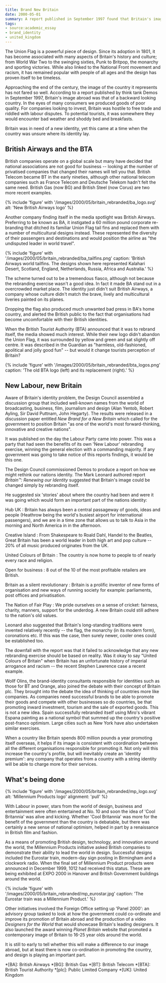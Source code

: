 ```yaml
---
title: Brand New Britain
date: 2000-05-01
summary: A report published in September 1997 found that Britain's image abroad was one of a backward looking country. In the eyes of consumers we produced goods of poor quality, while potential tourists saw a country were they would encounter bad weather and shoddy bed and breakfasts. Britain needed a new identity, but the country was unsure where its identity actually lay.
tags:
- source:academic_essay
- brand_identity
- united_kingdom
---
```

The Union Flag is a powerful piece of design. Since its adoption in 1801, it has become associated with many aspects of Britain's history and culture; from World War Two to the swinging sixties, Punk to Britpop, the monarchy and sporting victories. While also linked to the National Front movement and racism, it has remained popular with people of all ages and the design has proven itself to be timeless.

Approaching the end of the century, the image of the country it represents has not fared so well. According to a report published by think tank Demos in September 1997, Britain's image abroad was that of a backward looking country. In the eyes of many consumers we produced goods of poor quality. For companies looking to invest, Britain was hostile to free trade and riddled with labour disputes. To potential tourists, it was somewhere they would encounter bad weather and shoddy bed and breakfasts.

Britain was in need of a new identity, yet this came at a time when the country was unsure where its identity lay.

## British Airways and the BTA

British companies operate on a global scale but many have decided that national associations are not good for business -- looking at the number of privatised companies that changed their names will tell you that. British Telecom became BT in the early nineties, although other national telecom companies such as France Telecom and Deutsche Telekom hadn't felt the same need. British Gas (now BG) and British Steel (now Corus) are two more recent examples.

{% include 'figure' with '/images/2000/05/britain_rebranded/ba_logo.svg'
  alt: 'New British Airways logo'
%}

Another company finding itself in the media spotlight was British Airways. Preferring to be known as BA, it instigated a 60 million pound corporate re-branding that ditched its familiar Union Flag tail fins and replaced them with a number of multicultural designs instead. These represented the diversity of their passengers and destinations and would position the airline as "the undisputed leader in world travel".

{% include 'figure' with '/images/2000/05/britain_rebranded/ba_tailfins.png'
  caption: 'British Airways world tailfins. The designs shown here represented Kalahari Desert, Scotland, England, Netherlands, Russia, Africa and Australia.'
%}

The scheme turned out to be a tremendous fiasco, although not because the rebranding exercise wasn't a good idea. In fact it made BA stand out in a overcrowded market place. The identity just didn't suit British Airways, a company whose culture didn't match the brave, lively and multicultural liveries painted on its planes.

Dropping the flag also produced much unwanted bad press in BA's home country, and alerted the British public to the fact that organisations had become uncomfortable with their British identities.

When the British Tourist Authority (BTA) announced that it was to rebrand itself, the media showed much interest. While their new logo didn't abandon the Union Flag, it was surrounded by yellow and green and sat slightly off centre. It was described in the Guardian as "harmless, old-fashioned, apolitical and jolly good fun" -- but would it change tourists perception of Britain?

{% include 'figure' with '/images/2000/05/britain_rebranded/bta_logos.png'
  caption: 'The old BTA logo (left) and its replacement (right).'
%}

## New Labour, new Britain

Aware of Britain's identity problem, the Design Council assembled a discussion group that included well-known names from the world of broadcasting, business, film, journalism and design (Alan Yentob, Robert Ayling, Sir David Puttnam, John Hegarty). The results were released in a discussion paper entitled <cite>New Brand for a New Britain</cite> which called for the government to position Britain "as one of the world's most forward-thinking, innovative and creative nations".

It was published on the day the Labour Party came into power. This was a party that had seen the benefits of its own 'New Labour' rebranding exercise, winning the general election with a commanding majority. If any government was going to take notice of this reports findings, it would be this one.

The Design Council commissioned Demos to produce a report on how we might rethink our nations identity. The Mark Leonard authored report <cite>Britain™: Renewing our Identity</cite> suggested that Britain's image could be changed simply by rebranding itself.

He suggested six 'stories' about where the country had been and were it was going which would form an important part of the nations identity:

Hub UK
: Britain has always been a central passageway of goods, ideas and people (Heathrow being the world's busiest airport for international passengers), and we are in a time zone that allows us to talk to Asia in the morning and North America in in the afternoon.

Creative Island
: From Shakespeare to Roald Dahl, Handel to the Beatles, Great Britain has been a world leader in both high art and pop culture -- 20% of all music produced originates from the UK.

United Colours of Britain
: The country is now home to people to of nearly every race and religion.

Open for business
: 8 out of the 10 of the most profitable retailers are British.

Britain as a silent revolutionary
: Britain is a prolific inventor of new forms of organisation and new ways of running society for example: parliaments, post offices and privatisation.

The Nation of Fair Play
: We pride ourselves on a sense of cricket: fairness, charity, manners, support for the underdog. A new Britain could still adhere to the nation's old values.

Leonard also suggested that Britain's long-standing traditions were invented relatively recently -- the flag, the monarchy (in its modern form), coronations etc. If this was the case, then surely newer, cooler ones could be established too.

The downfall with the report was that it failed to acknowledge that any new rebranding exercise should be based on reality. Was it okay to say "United Colours of Britain" when Britain has an unfortunate history of imperial arrogance and racism -- the recent Stephen Lawrence case a recent example.

Wollf Olins, the brand-identity consultants responsible for identities such as those for BT and Orange, also joined the debate with their concept of Britain plc. They brought into the debate the idea of thinking of countries more like companies. As companies need successful brands to be able to promote their goods and compete with other businesses so do countries, be that promoting inward investment, tourism and the sale of exported goods. This is not a new idea. Spain successfully rebranded itself using Miro's vibrant Espana painting as a national symbol that summed up the country's positive post-franco optimism. Large cities such as New York have also undertaken similar exercises.

When a country like Britain spends 800 million pounds a year promoting itself overseas, it helps if its image is consistent with coordination between all the different organisations responsible for promoting it. Not only will this increase the country's profile, but will inevitably create an 'identity premium': any company that operates from a country with a string identity will be able to charge more for their services.

## What's being done

{% include 'figure' with '/images/2000/05/britain_rebranded/mp_logo.svg'
  alt: 'Millennium Products logo'
  alignment: 'pull'
%}

With Labour in power, stars from the world of design, business and entertainment were often entertained at No. 10 and soon the idea of 'Cool Britannia' was alive and kicking. Whether 'Cool Britannia' was more for the benefit of the government than the country is debatable, but there was certainly a new sense of national optimism, helped in part by a renaissance in British film and fashion.

As a means of promoting British design, technology, and innovation around the world, the Millennium Products initiative asked British companies to demonstrate their ability to lead the world in design. Successful designs included the Eurostar train, modern-day sign posting in Birmingham and a clockwork radio. When the final set of Millennium Product products were announced in December 1999, 1012 had received this status. These are being exhibited at EXPO 2000 in Hanover and British Government buildings around the world.

{% include 'figure' with '/images/2000/05/britain_rebranded/mp_eurostar.jpg'
  caption: 'The Eurostar train was a Millennium Product.'
%}

Other initiatives involved the Foreign Office setting up 'Panel 2000': an advisory group tasked to look at how the government could co-ordinate and improve its promotion of Britain abroad and the production of a video <cite>Designers for the World</cite> that would showcase Britain's leading designers. It also launched the award winning <cite>Planet Britain</cite> website that promoted a contemporary image of Britain to 16-25 year olds around the world.

It is still to early to tell whether this will make a difference to our image abroad, but at least there is now co-ordination in promoting the country, and design is playing an important part.

*[BA]: British Airways
*[BG]: British Gas
*[BT]: British Telecom
*[BTA]: British Tourist Authority
*[plc]: Public Limited Company
*[UK]: United Kingdom
